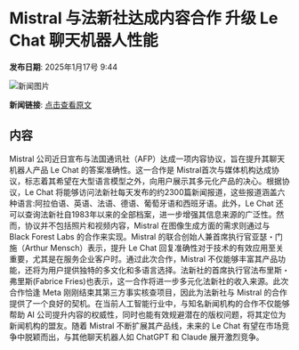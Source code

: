 # Mistral 与法新社达成内容合作 升级 Le Chat 聊天机器人性能

**发布日期**: 2025年1月17号 9:44

![新闻图片](https://pic.chinaz.com/picmap/201811151725243848_13.jpg)

**新闻链接**: [点击查看原文](https://www.aibase.com/zh/news/14791)

## 内容

Mistral 公司近日宣布与法国通讯社（AFP）达成一项内容协议，旨在提升其聊天机器人产品 Le Chat 的答案准确性。这一合作是 Mistral首次与媒体机构达成协议，标志着其希望在大型语言模型之外，向用户展示其多元化产品的决心。根据协议，Le Chat 将能够访问法新社每天发布的约2300篇新闻报道，这些报道涵盖六种语言:阿拉伯语、英语、法语、德语、葡萄牙语和西班牙语。此外，Le Chat 还可以查询法新社自1983年以来的全部档案，进一步增强其信息来源的广泛性。然而，协议并不包括照片和视频内容，Mistral 在图像生成方面的需求则通过与 Black Forest Labs 的合作来实现。Mistral 的联合创始人兼首席执行官亚瑟・门施（Arthur Mensch）表示，提升 Le Chat 回复准确性对于技术的有效应用至关重要，尤其是在服务企业客户时。通过此次合作，Mistral 不仅能够丰富其产品功能，还将为用户提供独特的多文化和多语言选择。法新社的首席执行官法布里斯・弗里斯(Fabrice Fries)也表示，这一合作将进一步多元化法新社的收入来源。此次合作恰逢 Meta 刚刚结束其第三方事实核查项目，因此为法新社与 Mistral 的合作提供了一个良好的契机。在当前人工智能行业中，与知名新闻机构的合作不仅能够帮助 AI 公司提升内容的权威性，同时也能有效规避潜在的版权问题，将其定位为新闻机构的盟友。随着 Mistral 不断扩展其产品线，未来的 Le Chat 有望在市场竞争中脱颖而出，与其他聊天机器人如 ChatGPT 和 Claude 展开激烈竞争。
